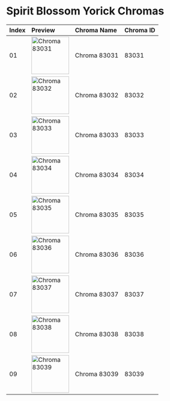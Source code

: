 # Spirit Blossom Yorick Chromas

| Index | Preview | Chroma Name | Chroma ID |
|:---|:---|:---|:---|
| 01 | <img src='https://raw.communitydragon.org/latest/plugins/rcp-be-lol-game-data/global/default/v1/champion-chroma-images/83/83031.png' alt='Chroma 83031' width='100'> | Chroma 83031 | 83031 |
| 02 | <img src='https://raw.communitydragon.org/latest/plugins/rcp-be-lol-game-data/global/default/v1/champion-chroma-images/83/83032.png' alt='Chroma 83032' width='100'> | Chroma 83032 | 83032 |
| 03 | <img src='https://raw.communitydragon.org/latest/plugins/rcp-be-lol-game-data/global/default/v1/champion-chroma-images/83/83033.png' alt='Chroma 83033' width='100'> | Chroma 83033 | 83033 |
| 04 | <img src='https://raw.communitydragon.org/latest/plugins/rcp-be-lol-game-data/global/default/v1/champion-chroma-images/83/83034.png' alt='Chroma 83034' width='100'> | Chroma 83034 | 83034 |
| 05 | <img src='https://raw.communitydragon.org/latest/plugins/rcp-be-lol-game-data/global/default/v1/champion-chroma-images/83/83035.png' alt='Chroma 83035' width='100'> | Chroma 83035 | 83035 |
| 06 | <img src='https://raw.communitydragon.org/latest/plugins/rcp-be-lol-game-data/global/default/v1/champion-chroma-images/83/83036.png' alt='Chroma 83036' width='100'> | Chroma 83036 | 83036 |
| 07 | <img src='https://raw.communitydragon.org/latest/plugins/rcp-be-lol-game-data/global/default/v1/champion-chroma-images/83/83037.png' alt='Chroma 83037' width='100'> | Chroma 83037 | 83037 |
| 08 | <img src='https://raw.communitydragon.org/latest/plugins/rcp-be-lol-game-data/global/default/v1/champion-chroma-images/83/83038.png' alt='Chroma 83038' width='100'> | Chroma 83038 | 83038 |
| 09 | <img src='https://raw.communitydragon.org/latest/plugins/rcp-be-lol-game-data/global/default/v1/champion-chroma-images/83/83039.png' alt='Chroma 83039' width='100'> | Chroma 83039 | 83039 |
